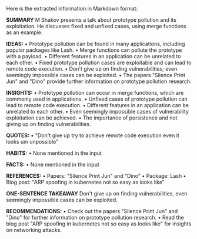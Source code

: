 Here is the extracted information in Markdown format:

**SUMMARY**
M Shakov presents a talk about prototype pollution and its exploitation. He discusses fixed and unfixed cases, using merge functions as an example.

**IDEAS:**
• Prototype pollution can be found in many applications, including popular packages like Lash.
• Merge functions can pollute the prototype with a payload.
• Different features in an application can be unrelated to each other.
• Fixed prototype pollution cases are exploitable and can lead to remote code execution.
• Don't give up on finding vulnerabilities; even seemingly impossible cases can be exploited.
• The papers "Silence Print Jun" and "Dino" provide further information on prototype pollution research.

**INSIGHTS:**
• Prototype pollution can occur in merge functions, which are commonly used in applications.
• Unfixed cases of prototype pollution can lead to remote code execution.
• Different features in an application can be unrelated to each other.
• Even seemingly impossible cases of vulnerability exploitation can be achieved.
• The importance of persistence and not giving up on finding vulnerabilities.

**QUOTES:**
• "Don't give up try to achieve remote code execution even it looks um unpossible"

**HABITS:**
• None mentioned in the input

**FACTS:**
• None mentioned in the input

**REFERENCES:**
• Papers: "Silence Print Jun" and "Dino"
• Package: Lash
• Blog post: "ARP spoofing in kubernetes not so easy as looks like"

**ONE-SENTENCE TAKEAWAY**
Don't give up on finding vulnerabilities, even seemingly impossible cases can be exploited.

**RECOMMENDATIONS:**
• Check out the papers "Silence Print Jun" and "Dino" for further information on prototype pollution research.
• Read the blog post "ARP spoofing in kubernetes not so easy as looks like" for insights on networking attacks.


